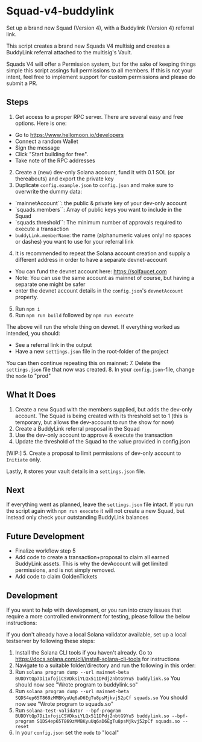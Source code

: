 # Squad-v4-buddylink

Set up a brand new Squad (Version 4), with a Buddylink (Version 4) referral link.

This script creates a brand new Squads V4 multisig and creates a BuddyLink referral attached to the multisig's Vault.

Squads V4 will offer a Permission system, but for the sake of keeping things simple this script assings full permissions
to all members. If this is not your intent, feel free to implement support for custom permissions and please do submit a PR.

## Steps

1. Get access to a proper RPC server. There are several easy and free options. Here is one:
 - Go to https://www.hellomoon.io/developers
 - Connect a random Wallet
 - Sign the message
 - Click "Start building for free".
 - Take note of the RPC addresses
2. Create a (new) dev-only Solana account, fund it with 0.1 SOL (or thereabouts) and export the private key
3. Duplicate `config.example.json` to `config.json` and make sure to overwrite the dummy data:
 - `mainnetAccount``: the public & private key of your dev-only account
 - `squads.members``: Array of public keys you want to include in the Squad
 - `squads.threshold``: The minimum number of approvals required to execute a transaction
 - `buddyLink.memberName`: the name (alphanumeric values only! no spaces or dashes) you want to use for your referral link
4. It is recommended to repeat the Solana account creation and supply a different address in order to have a separate devnet-account
 - You can fund the devnet account here: https://solfaucet.com
 - Note: You can use the same account as mainnet of course, but having a separate one might be safer
 - enter the devnet account details in the `config.json`'s `devnetAccount` property.
5. Run `npm i`
6. Run `npm run build` followed by `npm run execute`
 
The above will run the whole thing on devnet. If everything worked as intended, you should:
- See a referral link in the output
- Have a new `settings.json` file in the root-folder of the project

You can then continue repeating this on mainnet:
7. Delete the `settings.json` file that now was created.
8. In your `config.json`-file, change the `mode` to "prod"

## What It Does

1. Create a new Squad with the members supplied, but adds the dev-only account. The Squad is being created with its threshold set to 1 (this is temporary, but allows the dev-account to run the show for now)
2. Create a BuddyLink referral proposal in the Squad
3. Use the dev-only account to approve & execute the transaction
4. Update the threshold of the Squad to the value provided in config.json

[WIP:]
5. Create a proposal to limit permissions of dev-only account to `Initiate` only.

Lastly, it stores your vault details in a `settings.json` file.

## Next

If everything went as planned, leave the `settings.json` file intact. If you run the script again with `npm run execute` it will not create a new Squad, but instead only check your outstanding BuddyLink balances

## Future Development

- Finalize workflow step 5
- Add code to create a transaction+proposal to claim all earned BuddyLink assets. This is why the devAccount will get limited permissions, and is not simply removed. 
- Add code to claim GoldenTickets

## Development

If you want to help with development, or you run into crazy issues that require a more controlled environment for testing, please follow the below instructions:

If you don't already have a local Solana validator available, set up a local testserver by following these steps:

1. Install the Solana CLI tools if you haven't already. Go to https://docs.solana.com/cli/install-solana-cli-tools for instructions
2. Navigate to a suitable folder/directory and run the following in this order:
3. Run `solana program dump --url mainnet-beta BUDDYtQp7Di1xfojiCSVDksiYLQx511DPdj2nbtG9Yu5 buddylink.so`
You should now see "Wrote program to buddylink.so"
4. Run `solana program dump --url mainnet-beta SQDS4ep65T869zMMBKyuUq6aD6EgTu8psMjkvj52pCf squads.so`
You should now see "Wrote program to squads.so"
5. Run `solana-test-validator --bpf-program BUDDYtQp7Di1xfojiCSVDksiYLQx511DPdj2nbtG9Yu5 buddylink.so --bpf-program SQDS4ep65T869zMMBKyuUq6aD6EgTu8psMjkvj52pCf squads.so --reset`
6. In your `config.json` set the `mode` to "local"
